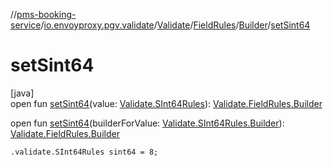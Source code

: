 //[pms-booking-service](../../../../../index.md)/[io.envoyproxy.pgv.validate](../../../index.md)/[Validate](../../index.md)/[FieldRules](../index.md)/[Builder](index.md)/[setSint64](set-sint64.md)

# setSint64

[java]\
open fun [setSint64](set-sint64.md)(value: [Validate.SInt64Rules](../../-s-int64-rules/index.md)): [Validate.FieldRules.Builder](index.md)

open fun [setSint64](set-sint64.md)(builderForValue: [Validate.SInt64Rules.Builder](../../-s-int64-rules/-builder/index.md)): [Validate.FieldRules.Builder](index.md)

`.validate.SInt64Rules sint64 = 8;`